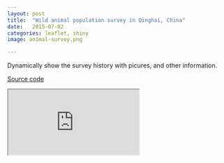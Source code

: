 ```yaml
---
layout: post
title:  "Wild animal population survey in Qinghai, China"
date:   2015-07-02
categories: leaflet, shiny
image: animal-survey.png

---
```

Dynamically show the survey history with picures, and other information. 

[Source code](https://github.com/shinysolutions/qinghai_14)
<iframe src="http://82.164.5.46:3839/qinghai/q14"></iframe><br>

